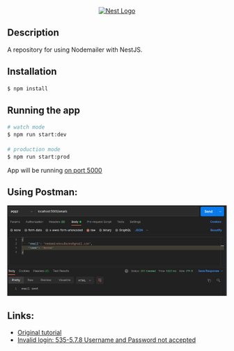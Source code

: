 <p align="center">
  <a href="http://nestjs.com/" target="blank"><img src="https://nestjs.com/img/logo_text.svg" width="320" alt="Nest Logo" /></a>
</p>

## Description

A repository for using Nodemailer with NestJS.

## Installation

```bash
$ npm install
```

## Running the app

```bash
# watch mode
$ npm run start:dev

# production mode
$ npm run start:prod
```

App will be running [on port 5000](http://localhost:5000/)

## Using Postman:

![Using Postman](/assets/emails%2BnestJS.png)

## Links:

- [Original tutorial](https://notiz.dev/blog/send-emails-with-nestjs)
- [Invalid login: 535-5.7.8 Username and Password not accepted](https://stackoverflow.com/questions/59188483/error-invalid-login-535-5-7-8-username-and-password-not-accepted)
